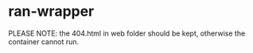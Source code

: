 # ran-wrapper

PLEASE NOTE: the 404.html in web folder should be kept, otherwise the container cannot run.
